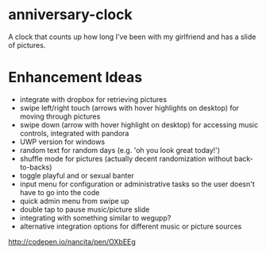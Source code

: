 # anniversary-clock
A clock that counts up how long I've been with my girlfriend and has a slide of pictures.

# Enhancement Ideas
- integrate with dropbox for retrieving pictures
- swipe left/right touch (arrows with hover highlights on desktop) for moving through pictures
- swipe down (arrow with hover highlight on desktop) for accessing music controls, integrated with pandora
- UWP version for windows
- random text for random days (e.g. 'oh you look great today!')
- shuffle mode for pictures (actually decent randomization without back-to-backs)
- toggle playful and or sexual banter
- input menu for configuration or administrative tasks so the user doesn't have to go into the code
- quick admin menu from swipe up
- double tap to pause music/picture slide
- integrating with something similar to wegupp?
- alternative integration options for different music or picture sources 


http://codepen.io/nancita/pen/OXbEEg